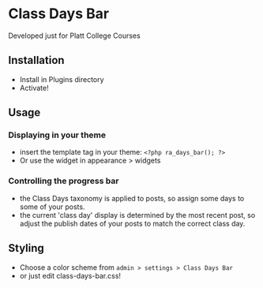 # Class Days Bar
Developed just for Platt College Courses 

## Installation

- Install in Plugins directory
- Activate!

## Usage
### Displaying in your theme
- insert the template tag in your theme:
	`<?php ra_days_bar(); ?>`
- Or use the widget in appearance > widgets

### Controlling the progress bar
- the Class Days taxonomy is applied to posts, so assign some days to some of your posts. 
- the current 'class day' display is determined by the most recent post, so adjust the publish dates of your posts to match the correct class day. 

## Styling
- Choose a color scheme from `admin > settings > Class Days Bar`
- or just edit class-days-bar.css!

